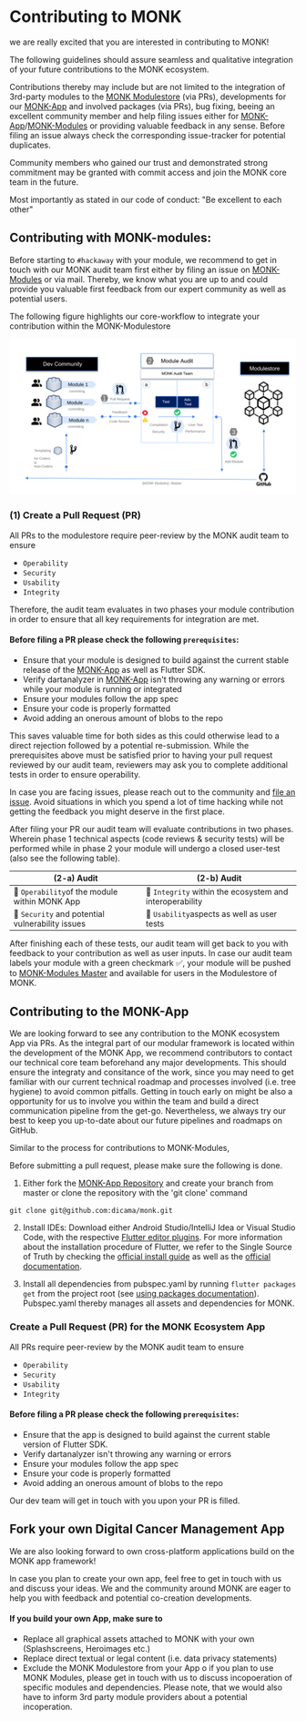 # Contributing to MONK

we are really excited that you are interested in contributing to MONK!

The following guidelines should assure seamless and qualitative integration of your future contributions to the MONK ecosystem. 

Contributions thereby may include but are not limited to the integration of 3rd-party modules to the <a href="https://github.com/dicama/monk-modules">MONK Modulestore</a> (via PRs),
developments for our <a href="https://github.com/dicama/monk-app">MONK-App</a> and involved packages (via PRs),
bug fixing, beeing an excellent community member and help filing issues either for <a href="https://github.com/dicama/monk-app/issues">MONK-App</a>/<a href="https://github.com/dicama/monk-modules/issues">MONK-Modules</a> or providing valuable feedback in any sense. Before filing an issue always check the corresponding issue-tracker for potential duplicates.  

Community members who gained our trust and demonstrated strong commitment may be granted with commit access and join the MONK core team in the future. 

Most importantly as stated in our code of conduct: "Be excellent to each other"


## Contributing with MONK-modules:

Before starting to `#hackaway` with your module, we recommend to get in touch with our MONK audit team first either by filing an issue on
<a href="https://github.com/dicama/monk-modules/issues">MONK-Modules</a> or via mail. Thereby, we know what you are up to
and could provide you valuable first feedback from our expert community as well as potential users. 

The following figure highlights our core-workflow to integrate your contribution within the MONK-Modulestore

<img src="https://github.com/dicama/dicama/blob/dicama-imgs-1/module_contribution.svg" width="800">

### (1) Create a Pull Request (PR)
All PRs to the modulestore require peer-review by the MONK audit team to ensure 

* `Operability`
* `Security`
* `Usability`
* `Integrity`

Therefore, the audit team evaluates in two phases your module contribution in order to ensure that all key requirements for integration are met. 

#### Before filing a PR please check the following `prerequisites`:

- Ensure that your module is designed to build against the current stable release of the <a href="https://github.com/dicama/monk-app">MONK-App</a> as well as Flutter SDK.
- Verify dartanalyzer in <a href="https://github.com/dicama/monk-app">MONK-App</a> isn't throwing any warning or errors while your module is running or integrated
- Ensure your modules follow the app spec
- Ensure your code is properly formatted 
- Avoid adding an onerous amount of blobs to the repo

This saves valuable time for both sides as this could otherwise lead to a direct rejection followed by a potential re-submission. While the prerequisites above must be satisfied prior to having your pull request reviewed by our audit team, reviewers may ask you to complete additional tests in order to ensure operability.

In case you are facing issues, please reach out to the community and <a href="https://github.com/dicama/monk-modules/issues">file an issue</a>. Avoid situations in which you spend a lot of time hacking while not getting the feedback you might deserve in the first place.

After filing your PR our audit team will evaluate contributions in two phases. Wherein phase 1 technical aspects (code reviews & security tests) will be performed while in phase 2 your module will undergo a closed user-test (also see the following table).

(2-a) Audit | (2-b) Audit
------------ | -------------
:black_square_button: `Operability`of the module within MONK App|:black_square_button: `Integrity` within the ecosystem and interoperability 
:black_square_button: `Security` and potential vulnerability issues  |:black_square_button: `Usability`aspects as well as user tests


After finishing each of these tests, our audit team will get back to you with feedback to your contribution as well as user inputs. In case our audit team labels your module with a green checkmark :white_check_mark:, your module will be pushed to <a href="https://github.com/dicama/monk-modules/issues">MONK-Modules Master</a> and available for users in the Modulestore of MONK. 

## Contributing to the MONK-App

We are looking forward to see any contribution to the MONK ecosystem App via PRs. As the integral part of our modular framework is located within the development of the MONK App, we recommend contributors to contact our technical core team beforehand any major developments. This should ensure the integraty and consitance of the work, since you may need to get familiar with our current technical roadmap and processes involved (i.e. tree hygiene) to avoid common pitfalls. Getting in touch early on might be also a opportunity for us to involve you within the team and build a direct communication pipeline from the get-go. Nevertheless, we always try our best to keep you up-to-date about our future pipelines and roadmaps on GitHub. 

Similar to the process for contributions to MONK-Modules, 

Before submitting a pull request, please make sure the following is done.

1. Either fork the <a href="https://github.com/dicama/monk-app">MONK-App Repository</a> and create your branch from master or clone the repository with the 'git clone' command

```git
git clone git@github.com:dicama/monk.git
```

2. Install IDEs: Download either Android Studio/IntelliJ Idea or Visual Studio Code, with the respective [Flutter editor plugins](https://flutter.dev/docs/get-started/editor). For more information about the installation procedure of Flutter, we refer to the Single Source of Truth by checking the [official install guide](https://flutter.dev/docs/get-started/install) as well as the [official documentation](https://flutter.dev/docs).

3. Install all dependencies from pubspec.yaml by running `flutter packages get` from the project root (see [using packages documentation](https://flutter.dev/docs/development/packages-and-plugins/using-packages#adding-a-package-dependency-to-an-app)). Pubspec.yaml thereby manages all assets and dependencies for
MONK. 

### Create a Pull Request (PR) for the MONK Ecosystem App
All PRs require peer-review by the MONK audit team to ensure 

* `Operability`
* `Security`
* `Usability`
* `Integrity`

#### Before filing a PR please check the following `prerequisites`:

- Ensure that the app is designed to build against the current stable version of Flutter SDK.
- Verify dartanalyzer isn't throwing any warning or errors
- Ensure your modules follow the app spec
- Ensure your code is properly formatted 
- Avoid adding an onerous amount of blobs to the repo

Our dev team will get in touch with you upon your PR is filled. 


## Fork your own Digital Cancer Management App

We are also looking forward to own cross-platform applications build on the MONK app framework!

In case you plan to create your own app, feel free to get in touch with us and discuss your ideas. We and the community around MONK are eager to help you with feedback
and potential co-creation developments. 

#### If you build your own App, make sure to
- Replace all graphical assets attached to MONK with your own (Splashscreens, Heroimages etc.)
- Replace direct textual or legal content (i.e. data privacy statements) 
- Exclude the MONK Modulestore from your App
o if you plan to use MONK Modules, please get in touch with us to discuss incopoeration of specific modules and dependencies. Please note, that we would also have to inform 
3rd party module providers about a potential incoperation.




